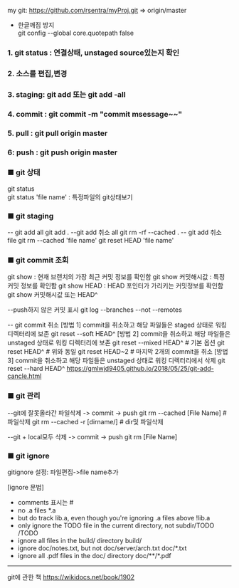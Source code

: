 my git: https://github.com/rsentra/myProj.git   => origin/master 
- 한글깨짐 방지  
git config --global core.quotepath false 

### 1. git status : 연결상태, unstaged source있는지 확인  
### 2. 소스를 편집,변경  
### 3. staging: git add <file name>   또는 git add -all   
### 4. commit : git commit -m "commit msessage~~"   
### 5. pull : git pull origin master   
### 6: push : git push origin master   
 
### ■ git 상태  
git status   
git status 'file name' : 특정파일의 git상태보기  
 
### ■ git staging 
 -- git add all 
 git add . 
 --git add 취소 all 
 git rm -rf --cached . 
 -- git add 취소 file 
 git rm --cached 'file name' 
 git reset HEAD 'file name' 
  
### ■ git commit 조회 
git show : 현재 브랜치의 가장 최근 커밋 정보를 확인함 
git show 커밋해시값 : 특정 커밋 정보를 확인함 
git show HEAD : HEAD 포인터가 가리키는 커밋정보를 확인함 
git show 커밋해시값 또는 HEAD^ 

 --push하지 않은 커밋 표시 
 git log --branches --not --remotes 
  
-- git commit 취소 
 [방법 1] commit을 취소하고 해당 파일들은 staged 상태로 워킹 디렉터리에 보존
 git reset --soft HEAD^
 [방법 2] commit을 취소하고 해당 파일들은 unstaged 상태로 워킹 디렉터리에 보존
  git reset --mixed HEAD^ # 기본 옵션
  git reset HEAD^ # 위와 동일
  git reset HEAD~2 # 마지막 2개의 commit을 취소
 [방법 3] commit을 취소하고 해당 파일들은 unstaged 상태로 워킹 디렉터리에서 삭제
  git reset --hard HEAD^
https://gmlwjd9405.github.io/2018/05/25/git-add-cancle.html

### ■ git 관리 
 --git에 잘못올라간 파일삭제 -> commit -> push
 git rm --cached [File Name]      # 파일삭제
 git rm --cached  -r [dirname/]   # dir및 파일삭제
  
 --git + local모두 삭제 -> commit -> push
 git rm [File Name]
 
### ■ git ignore
 gitignore 설정: 파일편집->file name추가
 
 [ignore 문법] 
 - comments 표시는 # 
 -  no .a files 
   *.a   
 -  but do track lib.a, even though you're ignoring .a files above 
    !lib.a 
 - only ignore the TODO file in the current directory, not subdir/TODO 
    /TODO 
 - ignore all files in the build/ directory 
    build/ 
 - ignore doc/notes.txt, but not doc/server/arch.txt 
    doc/*.txt 
 - ignore all .pdf files in the doc/ directory 
   doc/**/*.pdf 
 
 ---------------------------
 git에 관한 책 
 https://wikidocs.net/book/1902 